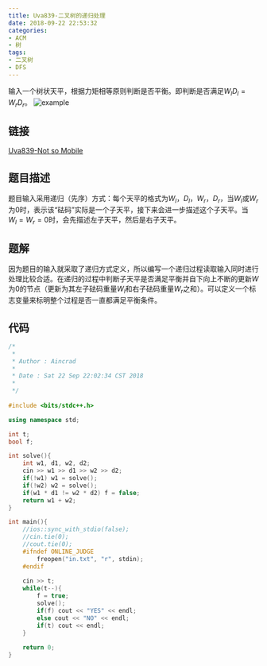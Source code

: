 ```yaml
---
title: Uva839-二叉树的递归处理
date: 2018-09-22 22:53:32
categories:
- ACM
- 树
tags:
- 二叉树
- DFS
---
```

输入一个树状天平，根据力矩相等原则判断是否平衡。即判断是否满足$W_lD_l=W_rD_r$。
![example](/tree.png)
<!--more-->
## 链接
[Uva839-Not so Mobile](https://vjudge.net/problem/UVA-839)
## 题目描述
题目输入采用递归（先序）方式：每个天平的格式为$W_l$，$D_l$，$W_r$，$D_r$，当$W_l$或$W_r$为$0$时，表示该“砝码”实际是一个子天平，接下来会进一步描述这个子天平。当$W_l=W_r=0$时，会先描述左子天平，然后是右子天平。
## 题解
因为题目的输入就采取了递归方式定义，所以编写一个递归过程读取输入同时进行处理比较合适。在递归的过程中判断子天平是否满足平衡并自下向上不断的更新$W$为$0$的节点（更新为其左子砝码重量$W_l$和右子砝码重量$W_r$之和）。可以定义一个标志变量来标明整个过程是否一直都满足平衡条件。
## 代码
```C++
/*
 *
 * Author : Aincrad
 *
 * Date : Sat 22 Sep 22:02:34 CST 2018
 *
 */
 
#include <bits/stdc++.h>

using namespace std;

int t;
bool f;

int solve(){
    int w1, d1, w2, d2;
    cin >> w1 >> d1 >> w2 >> d2;
    if(!w1) w1 = solve();
    if(!w2) w2 = solve();
    if(w1 * d1 != w2 * d2) f = false;
    return w1 + w2;
}

int main(){
    //ios::sync_with_stdio(false);
    //cin.tie(0);
    //cout.tie(0);
    #ifndef ONLINE_JUDGE
        freopen("in.txt", "r", stdin);
    #endif
    
    cin >> t;
    while(t--){
        f = true;
        solve();
        if(f) cout << "YES" << endl;
        else cout << "NO" << endl;
        if(t) cout << endl;
    }
    
    return 0;
}
```